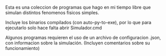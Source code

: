 Esta es una coleccion de programas que hago en mi tiempo libre que simulan distintos fenomenos fisicos simples.

Incluye los binarios compilados (con auto-py-to-exe), por lo que para ejecutarlo solo hace falta abrir Simulador.cmd

Algunos programas requieren el uso de un archivo de configuracion .json, con informacion sobre la simulación.
(Incluyen comentarios sobre su funcionamiento)